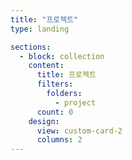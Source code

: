 ```yaml
---
title: "프로젝트"
type: landing

sections:
  - block: collection
    content:
      title: 프로젝트
      filters:
        folders:
          - project
      count: 0
    design:
      view: custom-card-2
      columns: 2
---
```

